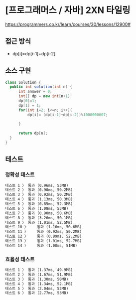 # [프로그래머스 / 자바] 2XN 타일링

https://programmers.co.kr/learn/courses/30/lessons/12900#



## 접근 방식 

- dp[i]=dp[i-1]+dp[i-2]



## 소스 구현

```java
class Solution {
  public int solution(int n) {
      int answer = 0;
      int[] dp = new int[n+1];
      dp[0]=1;
      dp[1] = 1;
      for(int i=2; i<=n; i++){
          dp[i]= (dp[i-1]+dp[i-2])%1000000007;
         
      }
      
      return dp[n];
  }
}
```



## 테스트 

### 정확성 테스트

```tex
테스트 1 〉	통과 (0.96ms, 53MB)
테스트 2 〉	통과 (0.90ms, 50.2MB)
테스트 3 〉	통과 (0.92ms, 50.2MB)
테스트 4 〉	통과 (1.13ms, 50.3MB)
테스트 5 〉	통과 (0.85ms, 52.3MB)
테스트 6 〉	통과 (1.08ms, 53MB)
테스트 7 〉	통과 (0.90ms, 50.6MB)
테스트 8 〉	통과 (3.26ms, 50.1MB)
테스트 9 〉	통과 (1.01ms, 52.5MB)
테스트 10 〉	통과 (1.16ms, 50.6MB)
테스트 11 〉	통과 (0.92ms, 50.2MB)
테스트 12 〉	통과 (0.89ms, 52.2MB)
테스트 13 〉	통과 (1.01ms, 52.7MB)
테스트 14 〉	통과 (1.00ms, 51MB)
```

### 효율성 테스트

```tex
테스트 1 〉	통과 (1.37ms, 49.9MB)
테스트 2 〉	통과 (1.67ms, 51.9MB)
테스트 3 〉	통과 (1.30ms, 50MB)
테스트 4 〉	통과 (1.34ms, 52.1MB)
테스트 5 〉	통과 (2.04ms, 52MB)
테스트 6 〉	통과 (2.77ms, 53MB)
```

